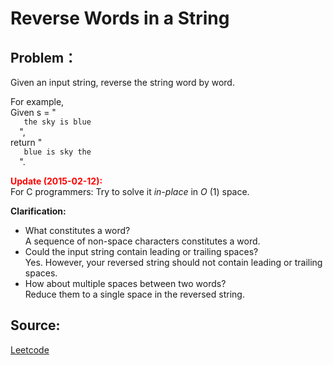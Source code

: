# Reverse Words in a String

## Problem：

<div class="question-content">
 <p>
 </p>
 <p>
  Given an input string, reverse the string word by word.
 </p>
 <p>
  For example,
  <br/>
  Given s = "
  <code>
   the sky is blue
  </code>
  ",
  <br/>
  return "
  <code>
   blue is sky the
  </code>
  ".
 </p>
 <p>
  <b>
   <font color="red">
    Update (2015-02-12):
   </font>
  </b>
  <br/>
  For C programmers: Try to solve it
  <i>
   in-place
  </i>
  in
  <i>
   O
  </i>
  (1) space.
 </p>
 <div class="spoilers">
  <b>
   Clarification:
  </b>
  <p>
  </p>
  <ul>
   <li>
    What constitutes a word?
    <br/>
    A sequence of non-space characters constitutes a word.
   </li>
   <li>
    Could the input string contain leading or trailing spaces?
    <br/>
    Yes. However, your reversed string should not contain leading or trailing spaces.
   </li>
   <li>
    How about multiple spaces between two words?
    <br/>
    Reduce them to a single space in the reversed string.
   </li>
  </ul>
 </div>
</div>


## Source:
[Leetcode](https://leetcode.com/problems/reverse-words-in-a-string/)
